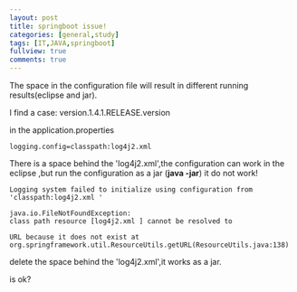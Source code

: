 ```yaml
---
layout: post
title: springboot issue!
categories: [general,study]
tags: [IT,JAVA,springboot]
fullview: true
comments: true
---
```

The space in the configuration file will result in different running results(eclipse and jar).

I find a case:
version.1.4.1.RELEASE.version

in the application.properties  

``` 
logging.config=classpath:log4j2.xml 
```  

There is a space behind the 'log4j2.xml',the configuration can work in the eclipse ,but run the configuration as a jar (**java -jar**) it do not work!  

```
Logging system failed to initialize using configuration from 'classpath:log4j2.xml '
```
```
java.io.FileNotFoundException: 
class path resource [log4j2.xml ] cannot be resolved to 
```
```
URL because it does not exist at org.springframework.util.ResourceUtils.getURL(ResourceUtils.java:138)
```
  
  

delete the space behind the 'log4j2.xml',it works as a jar.

is ok?

